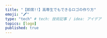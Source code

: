 ```yaml
---
title: "【即席!!】高専生でもできるロゴの作り方"
emoji: "🖍️"
type: "tech" # tech: 技術記事 / idea: アイデア
topics: [logo]
published: true
---
```

